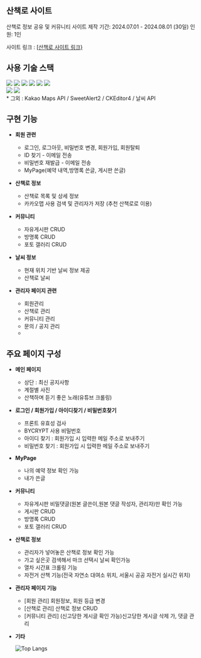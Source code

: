 ## 산책로 사이트

산책로 정보 공유 및 커뮤니티 사이트 
제작 기간: 2024.07.01 - 2024.08.01 (30일)
인원: 1인

사이트 링크 : [[산책로 사이트 링크}](http://49.142.157.251:9090/)

## 사용 기술 스택

<div>
  <img src="https://img.shields.io/badge/java-007396?style=for-the-badge&logo=OpenJDK&logoColor=white">
  <img src="https://img.shields.io/badge/Spring-6DB33F?style=for-the-badge&logo=Spring&logoColor=white">
  <img src="https://img.shields.io/badge/MySQL-4479A1?style=for-the-badge&logo=MySQL&logoColor=white">
  <img src="https://img.shields.io/badge/CSS-1572B6?style=for-the-badge&logo=CSS&logoColor=white">
  <img src="https://img.shields.io/badge/HTML-E34F26?style=for-the-badge&logo=HTML&logoColor=white">
  <img src="https://img.shields.io/badge/JavaScript-F7DF1E?style=for-the-badge&logo=JavaScript&logoColor=white">
</div>
<div>
  <img src="https://img.shields.io/badge/Selenium-43B02A?style=for-the-badge&logo=Selenium&logoColor=white">
   <img src="https://img.shields.io/badge/CKEditor4-E34F26?style=for-the-badge&logo=CKEditor4&logoColor=white">
</div>
* 그외 : Kakao Maps API / SweetAlert2 / CKEditor4 / 날씨 API

## 구현 기능

* **회원 관련**
   * 로그인, 로그아웃, 비밀번호 변경, 회원가입, 회원탈퇴
   * ID 찾기 - 이메일 전송
   * 비밀번호 재발급 - 이메일 전송
   * MyPage(예약 내역,방명록 쓴글, 게시판 쓴글)

* **산책로 정보**
   * 산책로 목록 및 상세 정보
   * 카카오맵 사용 검색 및 관리자가 저장 (추천 산책로로 이용)

* **커뮤니티**
   * 자유게시판 CRUD
   * 방명록 CRUD
   * 포토 갤러리 CRUD

* **날씨 정보**
   * 현재 위치 기반 날씨 정보 제공
   * 산책로 날씨

* **관리자 페이지 관련**
   * 회원관리
   * 산책로 관리
   * 커뮤니티 관리
   * 문의 / 공지 관리
   * 

## 주요 페이지 구성

* **메인 페이지**
   * 상단 : 최신 공지사항 
   * 계절별 사진 
   * 산책하며 듣기 좋은 노래(유튜브 크롤링)

* **로그인 / 회원가입 / 아이디찾기 / 비밀번호찾기**
   * 프론트 유효성 검사
   * BYCRYPT 사용 비밀번호
   * 아이디 찾기 : 회원가입 시 입력한 메일 주소로 보내주기
   * 비밀번호 찾기 : 회원가입 시 입력한 메일 주소로 보내주기

* **MyPage**
   * 나의 예약 정보 확인 가능 
   * 내가 쓴글

* **커뮤니티**
   * 자유게시판 비밀댓글(원본 글쓴이,원본 댓글 작성자, 관리자)만 확인 가능
   * 게시판 CRUD 
   * 방명록 CRUD
   * 포토 갤러리 CRUD

* **산책로 정보**
   * 관리자가 넣어놓은 산책로 정보 확인 가능
   * 가고 싶은곳 검색해서 마크 선택시 날씨 확인가능
   * 열차 시간표 크롤링 기능
   * 자전거 산책 기능(전국 자연소 대여소 위치, 서울시 공공 자전거 실시간 위치)

* **관리자 페이지 기능**
   * [회원 관리] 회원정보, 회원 등급 변경
   * [산책로 관리] 산책로 정보 CRUD
   * [커뮤니티 관리] (신고당한 게시글 확인 가능)신고당한 게시글 삭제 가, 댓글 관리


* **기타**
 
     ![Top Langs](https://github-readme-stats.vercel.app/api/top-langs/?username=BMJJJ&layout=compact)
